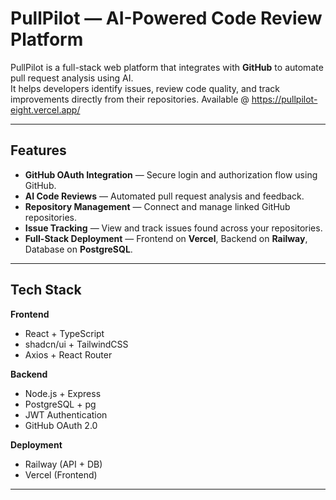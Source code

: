 # PullPilot — AI-Powered Code Review Platform

PullPilot is a full-stack web platform that integrates with **GitHub** to automate pull request analysis using AI.  
It helps developers identify issues, review code quality, and track improvements directly from their repositories.
Available @ https://pullpilot-eight.vercel.app/

---

## Features
- **GitHub OAuth Integration** — Secure login and authorization flow using GitHub.
- **AI Code Reviews** — Automated pull request analysis and feedback.
- **Repository Management** — Connect and manage linked GitHub repositories.
- **Issue Tracking** — View and track issues found across your repositories.
- **Full-Stack Deployment** — Frontend on **Vercel**, Backend on **Railway**, Database on **PostgreSQL**.

---

## Tech Stack
**Frontend**
- React + TypeScript
- shadcn/ui + TailwindCSS
- Axios + React Router

**Backend**
- Node.js + Express
- PostgreSQL + pg
- JWT Authentication
- GitHub OAuth 2.0

**Deployment**
- Railway (API + DB)
- Vercel (Frontend)

---
